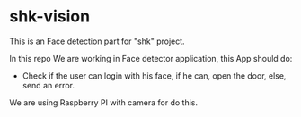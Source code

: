 # shk-vision

This is an Face detection part for "shk" project.

In this repo We are working in Face detector application, this App should do:

- Check if the user can login with his face, if he can, open the door, else, send an error.

We are using Raspberry PI with camera for do this.
